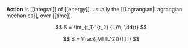 **Action** is [[integral]] of [[energy]], usually the [[Lagrangian|Lagrangian mechanics]], over [[time]].

$$
S = \int_{t_1}^{t_2} {L}\\, \dd{t}
$$

$$
S = \frac{[M] [L^2]}{[T]}
$$